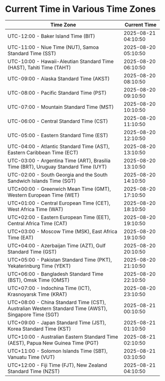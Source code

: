 # Current Time in Various Time Zones

| Time Zone | Current Time |
|-----------|--------------|
| UTC-12:00 - Baker Island Time (BIT) | 2025-08-21 04:10:50 |
| UTC-11:00 - Niue Time (NUT), Samoa Standard Time (SST) | 2025-08-20 05:10:50 |
| UTC-10:00 - Hawaii-Aleutian Standard Time (HAST), Tahiti Time (TAHT) | 2025-08-20 06:10:50 |
| UTC-09:00 - Alaska Standard Time (AKST) | 2025-08-20 08:10:50 |
| UTC-08:00 - Pacific Standard Time (PST) | 2025-08-20 09:10:50 |
| UTC-07:00 - Mountain Standard Time (MST) | 2025-08-20 10:10:50 |
| UTC-06:00 - Central Standard Time (CST) | 2025-08-20 11:10:50 |
| UTC-05:00 - Eastern Standard Time (EST) | 2025-08-20 12:10:50 |
| UTC-04:00 - Atlantic Standard Time (AST), Eastern Caribbean Time (ECT) | 2025-08-20 13:10:50 |
| UTC-03:00 - Argentina Time (ART), Brasília Time (BRT), Uruguay Standard Time (UYT) | 2025-08-20 13:10:50 |
| UTC-02:00 - South Georgia and the South Sandwich Islands Time (SGT) | 2025-08-20 14:10:50 |
| UTC±00:00 - Greenwich Mean Time (GMT), Western European Time (WET) | 2025-08-20 17:10:50 |
| UTC+01:00 - Central European Time (CET), West Africa Time (WAT) | 2025-08-20 18:10:50 |
| UTC+02:00 - Eastern European Time (EET), Central Africa Time (CAT) | 2025-08-20 19:10:50 |
| UTC+03:00 - Moscow Time (MSK), East Africa Time (EAT) | 2025-08-20 19:10:50 |
| UTC+04:00 - Azerbaijan Time (AZT), Gulf Standard Time (GST) | 2025-08-20 20:10:50 |
| UTC+05:00 - Pakistan Standard Time (PKT), Yekaterinburg Time (YEKT) | 2025-08-20 21:10:50 |
| UTC+06:00 - Bangladesh Standard Time (BST), Omsk Time (OMST) | 2025-08-20 22:10:50 |
| UTC+07:00 - Indochina Time (ICT), Krasnoyarsk Time (KRAT) | 2025-08-20 23:10:50 |
| UTC+08:00 - China Standard Time (CST), Australian Western Standard Time (AWST), Singapore Time (SGT) | 2025-08-21 00:10:50 |
| UTC+09:00 - Japan Standard Time (JST), Korea Standard Time (KST) | 2025-08-21 01:10:50 |
| UTC+10:00 - Australian Eastern Standard Time (AEST), Papua New Guinea Time (PGT) | 2025-08-21 02:10:50 |
| UTC+11:00 - Solomon Islands Time (SBT), Vanuatu Time (VUT) | 2025-08-21 03:10:50 |
| UTC+12:00 - Fiji Time (FJT), New Zealand Standard Time (NZST) | 2025-08-21 04:10:50 |
